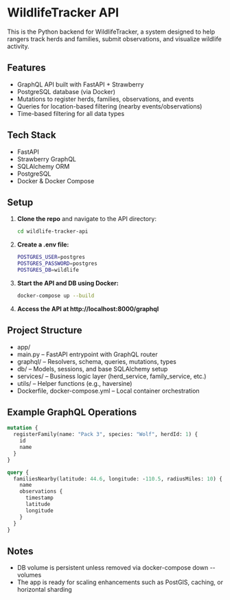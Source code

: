 # WildlifeTracker API

This is the Python backend for WildlifeTracker, a system designed to help rangers track herds and families, submit observations, and visualize wildlife activity.

## Features

- GraphQL API built with FastAPI + Strawberry
- PostgreSQL database (via Docker)
- Mutations to register herds, families, observations, and events
- Queries for location-based filtering (nearby events/observations)
- Time-based filtering for all data types

## Tech Stack

- FastAPI
- Strawberry GraphQL
- SQLAlchemy ORM
- PostgreSQL
- Docker & Docker Compose

## Setup

1. **Clone the repo** and navigate to the API directory:
   ```bash
   cd wildlife-tracker-api

2. **Create a .env file:**
   ```bash
   POSTGRES_USER=postgres
   POSTGRES_PASSWORD=postgres
   POSTGRES_DB=wildlife
   ```

3. **Start the API and DB using Docker:**
   ```bash
   docker-compose up --build
   ```

4. **Access the API at http://localhost:8000/graphql**

## Project Structure
- app/
- main.py – FastAPI entrypoint with GraphQL router
- graphql/ – Resolvers, schema, queries, mutations, types
- db/ – Models, sessions, and base SQLAlchemy setup
- services/ – Business logic layer (herd_service, family_service, etc.)
- utils/ – Helper functions (e.g., haversine)
- Dockerfile, docker-compose.yml – Local container orchestration

## Example GraphQL Operations

```graphql
mutation {
  registerFamily(name: "Pack 3", species: "Wolf", herdId: 1) {
    id
    name
  }
}

query {
  familiesNearby(latitude: 44.6, longitude: -110.5, radiusMiles: 10) {
    name
    observations {
      timestamp
      latitude
      longitude
    }
  }
}
```

## Notes
- DB volume is persistent unless removed via docker-compose down --volumes
- The app is ready for scaling enhancements such as PostGIS, caching, or horizontal sharding